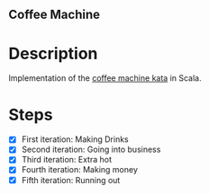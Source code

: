 ## Coffee Machine

# Description

Implementation of the [coffee machine kata](https://simcap.github.io/coffeemachine/) in Scala.

# Steps

- [x] First iteration: Making Drinks 
- [x] Second iteration: Going into business
- [x] Third iteration: Extra hot
- [x] Fourth iteration: Making money
- [x] Fifth iteration: Running out